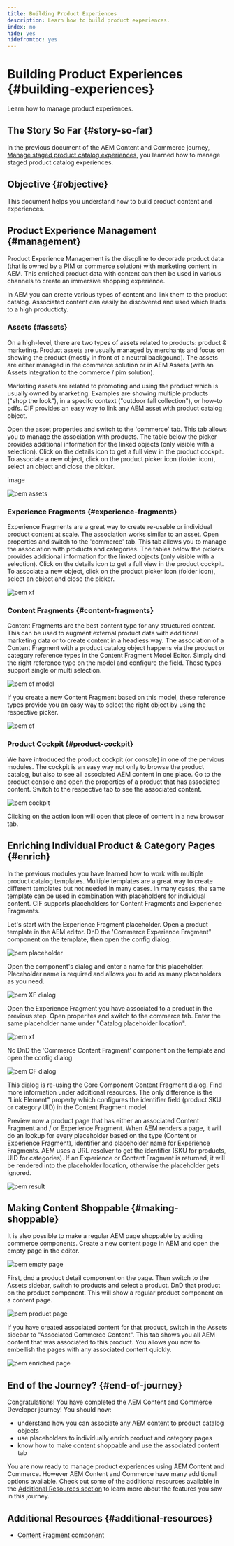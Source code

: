 ```yaml
---
title: Building Product Experiences
description: Learn how to build product experiences.
index: no
hide: yes
hidefromtoc: yes
---
```

# Building Product Experiences {#building-experiences}

Learn how to manage product experiences.

## The Story So Far {#story-so-far}

In the previous document of the AEM Content and Commerce journey, [Manage staged product catalog experiences](staged-catalog.md), you learned how to manage staged product catalog experiences.

## Objective {#objective}

This document helps you understand how to build product content and experiences.

## Product Experience Management {#management}

Product Experience Management is the discpline to decorade product data (that is owned by a PIM or commerce solution) with marketing content in AEM. This enriched product data with content can then be used in various channels to create an immersive shopping experience.

In AEM you can create various types of content and link them to the product catalog. Associated content can easily be discovered and used which leads to a high producticty.

### Assets {#assets}

On a high-level, there are two types of assets related to products: product & marketing. Product assets are usually managed by merchants and focus on showing the product (mostly in front of a neutral backgound). The assets are either managed in the commerce solution or in AEM Assets (with an Assets integration to the commerce / pim solution).

Marketing assets are related to promoting and using the product which is usually owned by marketing. Examples are showing multiple products ("shop the look"), in a specifc context ("outdoor fall collection"), or how-to pdfs. CIF provides an easy way to link any AEM asset with product catalog object.

Open the asset properties and switch to the 'commerce' tab. This tab allows you to manage the association with products. The table below the picker provides additional information for the linked objects (only visible with a selection). Click on the details icon to get a full view in the product cockpit. To associate a new object, click on the product picker icon (folder icon), select an object and close the picker.

image

![pem assets](assets/pem-assets.png)

### Experience Fragments {#experience-fragments}

Experience Fragments are a great way to create re-usable or individual product content at scale. The association works similar to an asset. Open properties and switch to the 'commerce' tab. This tab allows you to manage the association with products and categories. The tables below the pickers provides additional information for the linked objects (only visible with a selection). Click on the details icon to get a full view in the product cockpit. To associate a new object, click on the product picker icon (folder icon), select an object and close the picker.

![pem xf](assets/pem-xf.png)

### Content Fragments {#content-fragments}

Content Fragments are the best content type for any structured content. This can be used to augment external product data with additional marketing data or to create content in a headless way. The association of a Content Fragment with a product catalog object happens via the product or category reference types in the Content Fragment Model Editor. Simply dnd the right reference type on the model and configure the field. These types support single or multi selection.

![pem cf model](assets/pem-cf-model.png)

If you create a new Content Fragment based on this model, these reference types provide you an easy way to select the right object by using the respective picker.

![pem cf](assets/pem-cf.png)

### Product Cockpit {#product-cockpit}

We have introduced the product cockpit (or console) in one of the pervious modules. The cockpit is an easy way not only to browse the product catalog, but also to see all associated AEM content in one place. Go to the product console and open the properties of a product that has associated content. Switch to the respective tab to see the associated content.

![pem cockpit](assets/pem-cockpit.png)

Clicking on the action icon will open that piece of content in a new browser tab.

## Enriching Individual Product & Category Pages {#enrich}

In the previous modules you have learned how to work with multiple product catalog templates. Multiple templates are a great way to create different templates but not needed in many cases. In many cases, the same template can be used in combination with placeholders for individual content. CIF supports placeholders for Content Fragments and Experience Fragments.

Let's start with the Experience Fragment placeholder. Open a product template in the AEM editor. DnD the 'Commerce Experience Fragment" component on the template, then open the config dialog.

![pem placeholder](assets/pem-placeholder.png)

Open the component's dialog and enter a name for this placeholder. Placeholder name is required and allows you to add as many placeholders as you need.

![pem XF dialog](assets/pem-dialog-xf.png)

Open the Experience Fragment you have associated to a product in the previous step. Open properites and switch to the commerce tab. Enter the same placeholder name under "Catalog placeholder location".

![pem xf](assets/pem-xf.png)

No DnD the 'Commerce Content Fragment' component on the template and open the config dialog

![pem CF dialog](assets/pem-dialog-cf.png)

This dialog is re-using the Core Component Content Fragment dialog. Find more information under additional resources. The only difference is the "Link Element" property which configures the identifier field (product SKU or category UID) in the Content Fragment model.

Preview now a product page that has either an associated Content Fragment and / or Experience Fragment. When AEM renders a page, it will do an lookup for every placeholder based on the type (Content or Experience Fragment), identifier and placeholder name for Experience Fragments. AEM uses a URL resolver to get the identifier (SKU for products, UID for categories). If an Experience or Content Fragment is returned, it will be rendered into the placeholder location, otherwise the placeholder gets ignored.

![pem result](assets/pem-result.png)

## Making Content Shoppable {#making-shoppable}

It is also possible to make a regular AEM page shoppable by adding commerce components. Create a new content page in AEM and open the empty page in the editor.

![pem empty page](assets/pem-page-empty.png)

First, dnd a product detail component on the page. Then switch to the Assets sidebar, switch to products and select a product. DnD that product on the product component. This will show a regular product component on a content page.

![pem product page](assets/pem-page-product.png)

If you have created associated content for that product, switch in the Assets sidebar to "Associated Commerce Content". This tab shows you all AEM content that was associated to this product. You allows you now to  embellish the  pages with any associated content quickly. 

![pem enriched page](assets/pem-page-enriched.png)

## End of the Journey? {#end-of-journey}

Congratulations! You have completed the AEM Content and Commerce Developer journey! You should now:

* understand how you can associate any AEM content to product catalog objects
* use placeholders to individually enrich product and category pages
* know how to make content shoppable and use the associated content tab

You are now ready to manage product experiences using AEM Content and Commerce. However AEM Content and Commerce have many additional options available. Check out some of the additional resources available in the [Additional Resources section](#additional-resources) to learn more about the features you saw in this journey.

## Additional Resources {#additional-resources}

* [Content Fragment component](https://experienceleague.adobe.com/docs/experience-manager-core-components/using/components/content-fragment-component.html?lang=en)
